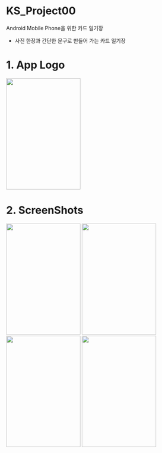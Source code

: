 # KS_Project00
Android Mobile Phone을 위한 카드 일기장
- 사진 한장과 간단한 문구로 만들어 가는 카드 일기장

# 1. App Logo
<img src="https://user-images.githubusercontent.com/22634053/67631080-e0d01800-f8d4-11e9-823f-c223650d4b8b.png" width="200" height="300"> 

# 2. ScreenShots
<img src="https://user-images.githubusercontent.com/22634053/67631071-d6ae1980-f8d4-11e9-869b-c98afab688a1.png" width="200" height="300"> <img src="https://user-images.githubusercontent.com/22634053/67631075-d9a90a00-f8d4-11e9-86f8-fd2f59310d4d.png" width="200" height="300"> <img src="https://user-images.githubusercontent.com/22634053/67631076-dca3fa80-f8d4-11e9-9e68-6f4b5454fa2d.png" width="200" height="300"> <img src="https://user-images.githubusercontent.com/22634053/67631078-df065480-f8d4-11e9-9ce0-b9bb7c049cf1.png" width="200" height="300">
